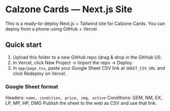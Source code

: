 # Calzone Cards — Next.js Site

This is a ready-to-deploy Next.js + Tailwind site for Calzone Cards.
You can deploy from a phone using GitHub + Vercel.

## Quick start
1) Upload this folder to a new GitHub repo (drag & drop in the GitHub UI).
2) In Vercel, click New Project → Import the repo → Deploy.
3) In `app/page.tsx`, paste your Google Sheet CSV link at `SHEET_CSV_URL` and click Redeploy on Vercel.

### Google Sheet format
Headers: `name, condition, price, img, active`
Conditions: GEM, NM, EX, LP, MP, HP, DMG
Publish the sheet to the web as CSV and use that link.

